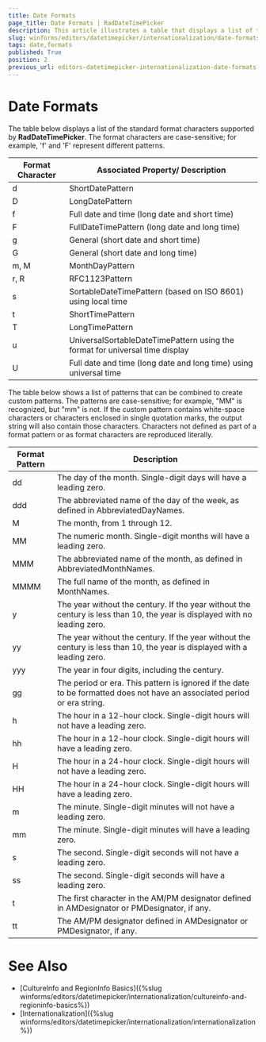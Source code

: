 ```yaml
---
title: Date Formats
page_title: Date Formats | RadDateTimePicker
description: This article illustrates a table that displays a list of the standard format characters supported by RadDateTimePicker.
slug: winforms/editors/datetimepicker/internationalization/date-formats
tags: date,formats
published: True
position: 2
previous_url: editors-datetimepicker-internationalization-date-formats
---
```


# Date Formats


The table below displays a list of the standard format characters supported by __RadDateTimePicker__. The format characters are case-sensitive; for example, 'f' and 'F' represent different patterns.
 
| __Format Character__ | __Associated Property/ Description__ |
|----|----|
|d|ShortDatePattern|
|D|LongDatePattern|
|f|Full date and time (long date and short time)|
|F|FullDateTimePattern (long date and long time)|
|g|General (short date and short time)|
|G|General (short date and long time)|
|m, M|MonthDayPattern|
|r, R|RFC1123Pattern|
|s|SortableDateTimePattern (based on ISO 8601) using local time|
|t|ShortTimePattern|
|T|LongTimePattern|
|u|UniversalSortableDateTimePattern using the format for universal time display|
|U|Full date and time (long date and long time) using universal time|

The table below shows a list of patterns that can be combined to create custom patterns. The patterns are case-sensitive; for example, "MM" is recognized, but "mm" is not. If the custom pattern contains white-space characters or characters enclosed in single quotation marks, the output string will also contain those characters. Characters not defined as part of a format pattern or as format characters are reproduced literally.
 

| __Format Pattern__ | __Description__ |
|----|----|
|dd|The day of the month. Single-digit days will have a leading zero.|
|ddd|The abbreviated name of the day of the week, as defined in AbbreviatedDayNames.|
|M|The month, from 1 through 12.|
|MM|The numeric month. Single-digit months will have a leading zero.|
|MMM|The abbreviated name of the month, as defined in AbbreviatedMonthNames.|
|MMMM|The full name of the month, as defined in MonthNames.|
|y|The year without the century. If the year without the century is less than 10, the year is displayed with no leading zero.|
|yy|The year without the century. If the year without the century is less than 10, the year is displayed with a leading zero.|
|yyy|The year in four digits, including the century.|
|gg|The period or era. This pattern is ignored if the date to be formatted does not have an associated period or era string.|
|h|The hour in a 12-hour clock. Single-digit hours will not have a leading zero.|
|hh|The hour in a 12-hour clock. Single-digit hours will have a leading zero.|
|H|The hour in a 24-hour clock. Single-digit hours will not have a leading zero.|
|HH|The hour in a 24-hour clock. Single-digit hours will have a leading zero.|
|m|The minute. Single-digit minutes will not have a leading zero.|
|mm|The minute. Single-digit minutes will have a leading zero.|
|s|The second. Single-digit seconds will not have a leading zero.|
|ss|The second. Single-digit seconds will have a leading zero.|
|t|The first character in the AM/PM designator defined in AMDesignator or PMDesignator, if any.|
|tt|The AM/PM designator defined in AMDesignator or PMDesignator, if any.|

# See Also

* [CultureInfo and RegionInfo Basics]({%slug winforms/editors/datetimepicker/internationalization/cultureinfo-and-regioninfo-basics%})
* [Internationalization]({%slug winforms/editors/datetimepicker/internationalization/internationalization%})